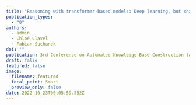 ```yaml
---
title: "Reasoning with transformer-based models: Deep learning, but shallow reasoning"
publication_types:
  - "0"
authors:
  - admin
  - Chloé Clavel
  - Fabian Suchanek
doi: ""
publication: 3rd Conference on Automated Knowledge Base Construction (AKBC 2021)
draft: false
featured: false
image:
  filename: featured
  focal_point: Smart
  preview_only: false
date: 2022-10-23T00:05:59.552Z
---
```

